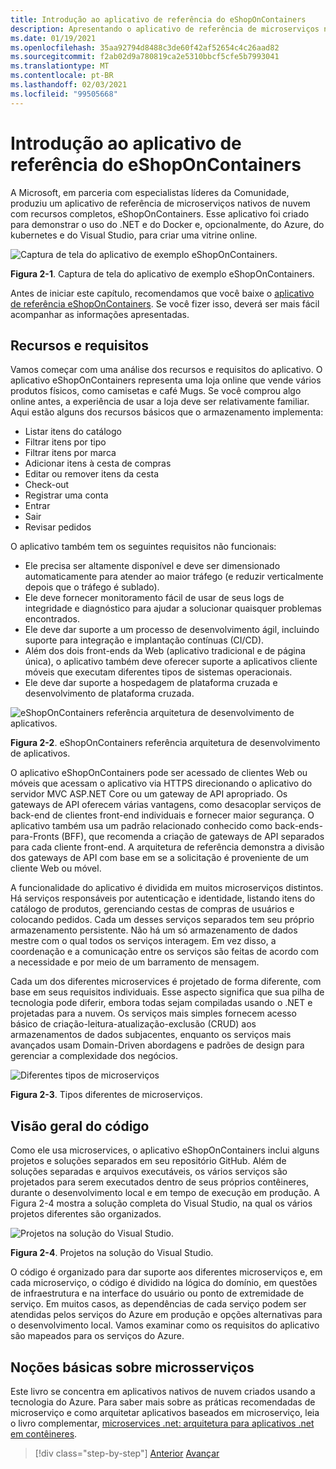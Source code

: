 ```yaml
---
title: Introdução ao aplicativo de referência do eShopOnContainers
description: Apresentando o aplicativo de referência de microserviços nativos do eShopOnContainers Cloud para ASP.NET Core e o Azure.
ms.date: 01/19/2021
ms.openlocfilehash: 35aa92794d8488c3de60f42af52654c4c26aad82
ms.sourcegitcommit: f2ab02d9a780819ca2e5310bbcf5cfe5b7993041
ms.translationtype: MT
ms.contentlocale: pt-BR
ms.lasthandoff: 02/03/2021
ms.locfileid: "99505668"
---
```

# <a name="introducing-eshoponcontainers-reference-app"></a>Introdução ao aplicativo de referência do eShopOnContainers

A Microsoft, em parceria com especialistas líderes da Comunidade, produziu um aplicativo de referência de microserviços nativos de nuvem com recursos completos, eShopOnContainers. Esse aplicativo foi criado para demonstrar o uso do .NET e do Docker e, opcionalmente, do Azure, do kubernetes e do Visual Studio, para criar uma vitrine online.

![Captura de tela do aplicativo de exemplo eShopOnContainers.](./media/eshoponcontainers-sample-app-screenshot.png)

**Figura 2-1**. Captura de tela do aplicativo de exemplo eShopOnContainers.

Antes de iniciar este capítulo, recomendamos que você baixe o [aplicativo de referência eShopOnContainers](https://github.com/dotnet-architecture/eShopOnContainers). Se você fizer isso, deverá ser mais fácil acompanhar as informações apresentadas.

## <a name="features-and-requirements"></a>Recursos e requisitos

Vamos começar com uma análise dos recursos e requisitos do aplicativo. O aplicativo eShopOnContainers representa uma loja online que vende vários produtos físicos, como camisetas e café Mugs. Se você comprou algo online antes, a experiência de usar a loja deve ser relativamente familiar. Aqui estão alguns dos recursos básicos que o armazenamento implementa:

- Listar itens do catálogo
- Filtrar itens por tipo
- Filtrar itens por marca
- Adicionar itens à cesta de compras
- Editar ou remover itens da cesta
- Check-out
- Registrar uma conta
- Entrar
- Sair
- Revisar pedidos

O aplicativo também tem os seguintes requisitos não funcionais:

- Ele precisa ser altamente disponível e deve ser dimensionado automaticamente para atender ao maior tráfego (e reduzir verticalmente depois que o tráfego é sublado).
- Ele deve fornecer monitoramento fácil de usar de seus logs de integridade e diagnóstico para ajudar a solucionar quaisquer problemas encontrados.
- Ele deve dar suporte a um processo de desenvolvimento ágil, incluindo suporte para integração e implantação contínuas (CI/CD).
- Além dos dois front-ends da Web (aplicativo tradicional e de página única), o aplicativo também deve oferecer suporte a aplicativos cliente móveis que executam diferentes tipos de sistemas operacionais.
- Ele deve dar suporte a hospedagem de plataforma cruzada e desenvolvimento de plataforma cruzada.

![eShopOnContainers referência arquitetura de desenvolvimento de aplicativos.](./media/eshoponcontainers-development-architecture.png)

**Figura 2-2**. eShopOnContainers referência arquitetura de desenvolvimento de aplicativos.

O aplicativo eShopOnContainers pode ser acessado de clientes Web ou móveis que acessam o aplicativo via HTTPS direcionando o aplicativo do servidor MVC ASP.NET Core ou um gateway de API apropriado. Os gateways de API oferecem várias vantagens, como desacoplar serviços de back-end de clientes front-end individuais e fornecer maior segurança. O aplicativo também usa um padrão relacionado conhecido como back-ends-para-Fronts (BFF), que recomenda a criação de gateways de API separados para cada cliente front-end. A arquitetura de referência demonstra a divisão dos gateways de API com base em se a solicitação é proveniente de um cliente Web ou móvel.

A funcionalidade do aplicativo é dividida em muitos microserviços distintos. Há serviços responsáveis por autenticação e identidade, listando itens do catálogo de produtos, gerenciando cestas de compras de usuários e colocando pedidos. Cada um desses serviços separados tem seu próprio armazenamento persistente. Não há um só armazenamento de dados mestre com o qual todos os serviços interagem. Em vez disso, a coordenação e a comunicação entre os serviços são feitas de acordo com a necessidade e por meio de um barramento de mensagem.

Cada um dos diferentes microservices é projetado de forma diferente, com base em seus requisitos individuais. Esse aspecto significa que sua pilha de tecnologia pode diferir, embora todas sejam compiladas usando o .NET e projetadas para a nuvem. Os serviços mais simples fornecem acesso básico de criação-leitura-atualização-exclusão (CRUD) aos armazenamentos de dados subjacentes, enquanto os serviços mais avançados usam Domain-Driven abordagens e padrões de design para gerenciar a complexidade dos negócios.

![Diferentes tipos de microserviços](./media/different-kinds-of-microservices.png)

**Figura 2-3**. Tipos diferentes de microserviços.

## <a name="overview-of-the-code"></a>Visão geral do código

Como ele usa microservices, o aplicativo eShopOnContainers inclui alguns projetos e soluções separados em seu repositório GitHub. Além de soluções separadas e arquivos executáveis, os vários serviços são projetados para serem executados dentro de seus próprios contêineres, durante o desenvolvimento local e em tempo de execução em produção. A Figura 2-4 mostra a solução completa do Visual Studio, na qual os vários projetos diferentes são organizados.

![Projetos na solução do Visual Studio.](./media/projects-in-visual-studio-solution.png)

**Figura 2-4**. Projetos na solução do Visual Studio.

O código é organizado para dar suporte aos diferentes microserviços e, em cada microserviço, o código é dividido na lógica do domínio, em questões de infraestrutura e na interface do usuário ou ponto de extremidade de serviço. Em muitos casos, as dependências de cada serviço podem ser atendidas pelos serviços do Azure em produção e opções alternativas para o desenvolvimento local. Vamos examinar como os requisitos do aplicativo são mapeados para os serviços do Azure.

## <a name="understanding-microservices"></a>Noções básicas sobre microsserviços

Este livro se concentra em aplicativos nativos de nuvem criados usando a tecnologia do Azure. Para saber mais sobre as práticas recomendadas de microserviço e como arquitetar aplicativos baseados em microserviço, leia o livro complementar, [microservices .net: arquitetura para aplicativos .net em contêineres](https://dotnet.microsoft.com/download/thank-you/microservices-architecture-ebook).

>[!div class="step-by-step"]
>[Anterior](candidate-apps.md) 
> [Avançar](map-eshoponcontainers-azure-services.md)
